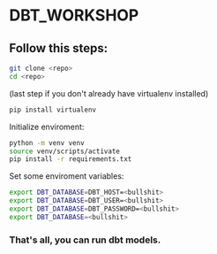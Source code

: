 # DBT_WORKSHOP
## Follow this steps:
```sh 
git clone <repo>
cd <repo>
```
(last step if you don't already have virtualenv installed)
```sh
pip install virtualenv
```
Initialize enviroment:
```sh
python -m venv venv
source venv/scripts/activate
pip install -r requirements.txt
```
Set some enviroment variables:
```sh
export DBT_DATABASE=DBT_HOST=<bullshit>
export DBT_DATABASE=DBT_USER=<bullshit>
export DBT_DATABASE=DBT_PASSWORD=<bullshit>
export DBT_DATABASE=<bullshit>
```
### That's all, you can run dbt models.